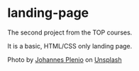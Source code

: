 # landing-page

The second project from the TOP courses.

It is a basic, HTML/CSS only landing page.

Photo by <a href="https://unsplash.com/@jplenio?utm_content=creditCopyText&utm_medium=referral&utm_source=unsplash">Johannes Plenio</a> on <a href="https://unsplash.com/photos/time-lapse-photo-of-lightning-GmBT6GQEOs0?utm_content=creditCopyText&utm_medium=referral&utm_source=unsplash">Unsplash</a>
